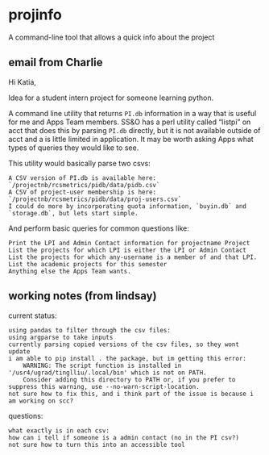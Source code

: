 # projinfo
A command-line tool that allows a quick info about the project


## email from Charlie

Hi Katia,

Idea for a student intern project for someone learning python.

A command line utility that returns `PI.db` information in a way that is useful for me and Apps Team members. SS&O has a perl utility called “listpi” on acct that does this by parsing `PI.db` directly, but it is not available outside of acct and a is little limited in application. It may be worth asking Apps what types of queries they would like to see.

This utility would basically parse two csvs:

    A CSV version of PI.db is available here: `/projectnb/rcsmetrics/pidb/data/pidb.csv`
    A CSV of project-user membership is here: `/projectnb/rcsmetrics/pidb/data/proj-users.csv`
    I could do more by incorporating quota information, `buyin.db` and `storage.db`, but lets start simple.

And perform basic queries for common questions like:

    Print the LPI and Admin Contact information for projectname Project
    List the projects for which LPI is either the LPI or Admin Contact
    List the projects for which any-username is a member of and that LPI.
    List the academic projects for this semester
    Anything else the Apps Team wants.

## working notes (from lindsay)
current status:

    using pandas to filter through the csv files:
    using argparse to take inputs
    currently parsing copied versions of the csv files, so they wont update
    i am able to pip install . the package, but im getting this error:
        WARNING: The script function is installed in '/usr4/ugrad/tinglliu/.local/bin' which is not on PATH.
        Consider adding this directory to PATH or, if you prefer to suppress this warning, use --no-warn-script-location.
    not sure how to fix this, and i think part of the issue is because i am working on scc?

questions:

    what exactly is in each csv:
    how can i tell if someone is a admin contact (no in the PI csv?)
    not sure how to turn this into an accessible tool
